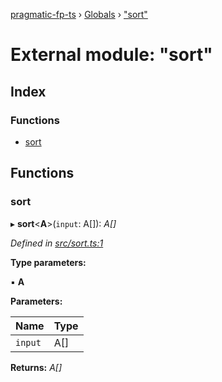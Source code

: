 [pragmatic-fp-ts](../README.md) › [Globals](../globals.md) › ["sort"](_sort_.md)

# External module: "sort"

## Index

### Functions

* [sort](_sort_.md#sort)

## Functions

###  sort

▸ **sort**<**A**>(`input`: A[]): *A[]*

*Defined in [src/sort.ts:1](https://github.com/hermann-p/pragmatic-fp-ts/blob/ff16101/src/sort.ts#L1)*

**Type parameters:**

▪ **A**

**Parameters:**

Name | Type |
------ | ------ |
`input` | A[] |

**Returns:** *A[]*
